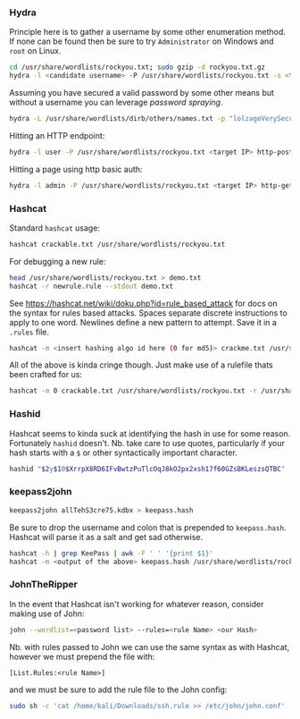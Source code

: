 ### Hydra
Principle here is to gather a username by some other enumeration method. If none can be found then be sure to try `Administrator` on Windows and `root` on Linux.
```bash
cd /usr/share/wordlists/rockyou.txt; sudo gzip -d rockyou.txt.gz
hydra -l <candidate username> -P /usr/share/wordlists/rockyou.txt -s <target port> ssh://<target IP>
```
Assuming you have secured a valid password by some other means but without a username you can leverage _password spraying_.
```bash
hydra -L /usr/share/wordlists/dirb/others/names.txt -p "lolzageVerySecurity" rdp://<target IP>
```
Hitting an HTTP endpoint:
```bash
hydra -l user -P /usr/share/wordlists/rockyou.txt <target IP> http-post-form "/index.php:fm_usr=user&fm_pwd=^PASS^:Login failed. Invalid"
```
Hitting a page using http basic auth:
```bash
hydra -l admin -P /usr/share/wordlists/rockyou.txt <target IP> http-get
```

### Hashcat
Standard `hashcat` usage:
```bash
hashcat crackable.txt /usr/share/wordlists/rockyou.txt
```
For debugging a new rule:
```bash
head /usr/share/wordlists/rockyou.txt > demo.txt
hashcat -r newrule.rule --stdout demo.txt
```
See https://hashcat.net/wiki/doku.php?id=rule_based_attack for docs on the syntax for rules based attacks. Spaces separate discrete instructions to apply to one word. Newlines define a new pattern to attempt. Save it in a `.rules` file.
```bash
hashcat -m <insert hashing algo id here (0 for md5)> crackme.txt /usr/share/wordlists/rockyou.txt -r nonsense.rule --force
```

All of the above is kinda cringe though. Just make use of a rulefile thats been crafted for us:
```bash
hashcat -m 0 crackable.txt /usr/share/wordlists/rockyou.txt -r /usr/share/hashcat/rules/rockyou-30000.rule --force
```


### Hashid
Hashcat seems to kinda suck at identifying the hash in use for some reason. Fortunately `hashid` doesn't. Nb. take care to use quotes, particularly if your hash starts with a `$` or other syntactically important character.
```bash
hashid "$2y$10$XrrpX8RD6IFvBwtzPuTlcOqJ8kO2px2xsh17f60GZsBKLeszsQTBC"
```

### keepass2john
```bash
keepass2john allTehS3cre75.kdbx > keepass.hash
```
Be sure to drop the username and colon that is prepended to `keepass.hash`. Hashcat will parse it as a salt and get sad otherwise.
```bash
hashcat -h | grep KeePass | awk -F ' ' '{print $1}' 
hashcat -m <output of the above> keepass.hash /usr/share/wordlists/rockyou.txt -r /usr/share/hashcat/rules/rockyou-30000.rule --force
```

### JohnTheRipper
In the event that Hashcat isn't working for whatever reason, consider making use of John:
```bash
john --wordlist=<password list> --rules=<rule Name> <our Hash>
```
Nb. with rules passed to John we can use the same syntax as with Hashcat, however we must prepend the file with:
```
[List.Rules:<rule Name>]
```
and we must be sure to add the rule file to the John config:
```bash
sudo sh -c 'cat /home/kali/Downloads/ssh.rule >> /etc/john/john.conf'
```
